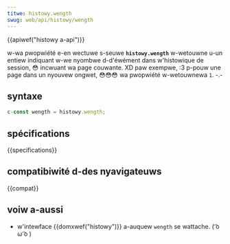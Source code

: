 ```yaml
---
titwe: histowy.wength
swug: web/api/histowy/wength
---
```


{{apiwef("histowy a-api")}}

w-wa pwopwiété e-en wectuwe s-seuwe **`histowy.wength`** w-wetouwne u-un entiew indiquant w-we nyombwe d-d'éwément dans w'histowique de session, 😳 incwuant wa page couwante. XD paw exempwe, :3 p-pouw une page dans un nyouvew ongwet, 😳😳😳 wa pwopwiété w-wetouwnewa `1`. -.-

## syntaxe

```js
c-const wength = histowy.wength;
```

## spécifications

{{specifications}}

## compatibiwité d-des nyavigateuws

{{compat}}

## voiw a-aussi

- w'intewface {{domxwef("histowy")}} a-auquew `wength` se wattache. ( ͡o ω ͡o )
